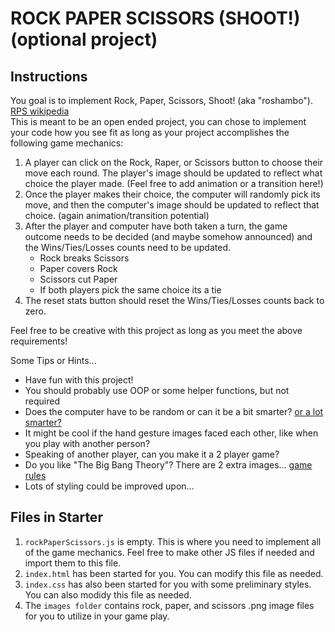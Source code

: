 # ROCK PAPER SCISSORS (SHOOT!) (optional project)

## Instructions

You goal is to implement Rock, Paper, Scissors, Shoot! (aka "roshambo"). [RPS
wikipedia][1]  
This is meant to be an open ended project, you can chose to implement your code
how you see fit as long as your project accomplishes the following game
mechanics:

1. A player can click on the Rock, Raper, or Scissors button to choose their
   move each round.  The player's image should be updated to reflect what choice
   the player made.  (Feel free to add animation or a transition here!)
2. Once the player makes their choice, the computer will randomly pick its move,
   and then the computer's image should be updated to reflect that choice. (again
   animation/transition potential)
3. After the player and computer have both taken a turn, the game outcome needs
   to be decided (and maybe somehow announced) and the Wins/Ties/Losses counts
   need to be updated.
   - Rock breaks Scissors
   - Paper covers Rock
   - Scissors cut Paper
   - If both players pick the same choice its a tie
4. The reset stats button should reset the Wins/Ties/Losses counts back to zero.

Feel free to be creative with this project as long as you meet the above
requirements!  

Some Tips or Hints...

- Have fun with this project!
- You should probably use OOP or some helper functions, but not required
- Does the computer have to be random or can it be a bit smarter? [or a lot
  smarter?][2]
- It might be cool if the hand gesture images faced each other, like when you
  play with another person?
- Speaking of another player, can you make it a 2 player game?
- Do you like "The Big Bang Theory"?  There are 2 extra images... [game
  rules][3]
- Lots of styling could be improved upon...

## Files in Starter

1. `rockPaperScissors.js` is empty.  This is where you need to implement all of
   the game mechanics.  Feel free to make other JS files if needed and import
   them to this file.
2. `index.html` has been started for you.  You can modify this file as needed.
3. `index.css` has also been started for you with some preliminary styles.  You
   can also modidy this file as needed.
4. The `images folder` contains rock, paper, and scissors .png image files for
   you to utilize in your game play.

[1]: (https://en.wikipedia.org/wiki/Rock_paper_scissors)
[2]: (https://www.afiniti.com/corporate/rock-paper-scissors)
[3]: (https://www.instructables.com/How-to-Play-Rock-Paper-Scissors-Lizard-Spock/)
